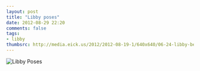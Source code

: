 ```yaml
---
layout: post
title: "Libby poses"
date: 2012-08-29 22:20
comments: false
tags: 
- libby
thumbsrc: http://media.eick.us/2012/2012-08-19-1/640x640/06-24-libby-before-swimming--2012-06-24at17-43-24.jpg
---
```

![Libby Poses](http://media.eick.us/media/photographs/2012/2012-08-19-1/06-24-libby-before-swimming--2012-06-24at17-43-24.jpg)


